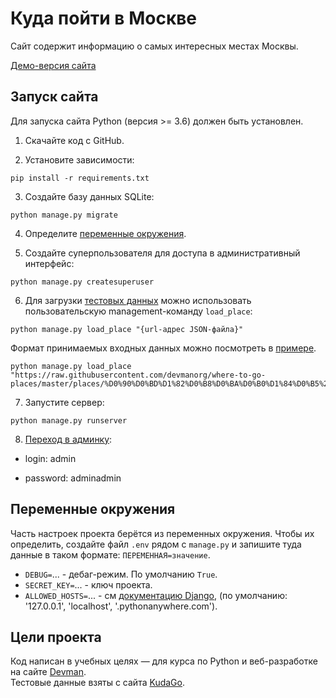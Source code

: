# Куда пойти в Москве

Сайт содержит информацию о самых интересных местах Москвы.  

[Демо-версия сайта](http://earlhikky91.pythonanywhere.com/)

## Запуск сайта

Для запуска сайта Python (версия >= 3.6) должен быть установлен.

1. Скачайте код с GitHub.  
   
2. Установите зависимости:
```console
pip install -r requirements.txt
```

3. Создайте базу данных SQLite:
```console
python manage.py migrate
```

4. Определите [переменные окружения](#переменные-окружения).
   
5. Создайте суперпользователя для доступа в административный интерфейс:
```console
python manage.py createsuperuser
```  
6. Для загрузки [тестовых данных](https://github.com/devmanorg/where-to-go-places/tree/master/places) можно использовать
   пользовательскую management-команду `load_place`:
```console
python manage.py load_place "{url-адрес JSON-файла}"
```
Формат принимаемых входных данных можно посмотреть в [примере](https://github.com/devmanorg/where-to-go-places/blob/master/places/%D0%90%D0%BD%D1%82%D0%B8%D0%BA%D0%B0%D1%84%D0%B5%20Bizone.json).
```console
python manage.py load_place "https://raw.githubusercontent.com/devmanorg/where-to-go-places/master/places/%D0%90%D0%BD%D1%82%D0%B8%D0%BA%D0%B0%D1%84%D0%B5%20Bizone.json"
```   
7. Запустите сервер:
```console
python manage.py runserver
```  
8. [Переход в админку](https://earlhikky91.pythonanywhere.com/admin/):

- login: admin

- password: adminadmin


## Переменные окружения

Часть настроек проекта берётся из переменных окружения. Чтобы их определить, создайте файл `.env` рядом с `manage.py` и запишите туда данные в таком формате: `ПЕРЕМЕННАЯ=значение`.

- `DEBUG=`... - дебаг-режим. По умолчанию `True`.
- `SECRET_KEY=`... - ключ проекта.
- `ALLOWED_HOSTS=`... - см [документацию Django](https://docs.djangoproject.com/en/3.1/ref/settings/#allowed-hosts), (по умолчанию: '127.0.0.1', 'localhost', '.pythonanywhere.com').


## Цели проекта

Код написан в учебных целях — для курса по Python и веб-разработке на сайте [Devman](https://dvmn.org).  
Тестовые данные взяты с сайта [KudaGo](https://kudago.com/).
